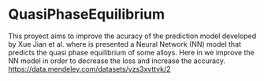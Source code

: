 # QuasiPhaseEquilibrium
This proyect aims  to improve the acuracy of the prediction model developed by Xue Jian et al. where is presented a Neural Network (NN) model that predicts the quasi phase equilibrium of some alloys. Here in we improve the NN model in order to decrease the loss and increase the accuracy.
https://data.mendeley.com/datasets/yzs3xvttvk/2